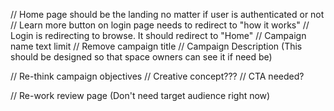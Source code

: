 // Home page should be the landing no matter if user is authenticated or not
// Learn more button on login page needs to redirect to "how it works"
// Login is redirecting to browse. It should redirect to "Home"
// Campaign name text limit
// Remove campaign title
// Campaign Description (This should be designed so that space owners can see it if need be)

// Re-think campaign objectives
// Creative concept???
// CTA needed?

// Re-work review page (Don't need target audience right now)